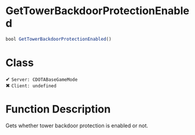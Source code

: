 # GetTowerBackdoorProtectionEnabled
```js	
bool GetTowerBackdoorProtectionEnabled()
```
# Class
✔ `Server: CDOTABaseGameMode`  
✖ `Client: undefined`  

# Function Description
Gets whether tower backdoor protection is enabled or not.
